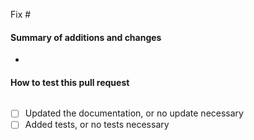 <!-- The issue that is fixed by this PR, if applicable: -->
Fix #

#### Summary of additions and changes

* 

#### How to test this pull request

```latex

```

- [ ] Updated the documentation, or no update necessary
- [ ] Added tests, or no tests necessary